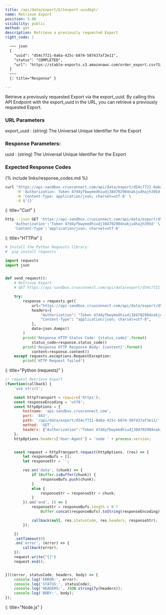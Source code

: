 ```yaml
---
title: /api/data/export/&ltexport-uuid&gt/
name: Retrieve Export
position: 5.00
visibility: public
method: get
description: Retrieve a previously requested Export
right_code: |

  ~~~ json
  {
    "uuid": "d54c7721-0a6a-425c-b874-507437af3e11",
    "status": "COMPLETED",
    "url": "https://stable-exports.s3.amazonaws.com/order_export.csv?Signature=MN6L1KGTiicgitbbnXvJQLztpoU%3D&AWSAccessKeyId=AKIAID5FCZH4JE4B45XQ&Expires=1520954409"
  }
  ~~~
  {: title="Response" }

---
```

Retrieve a previously requested Export via the export_uuid. By calling this API Endpoint with the export_uuid in the URL, you can retrieve a previously requested Export.

### URL Parameters

export_uuid
: (string) The Universal Unique Identifier for the Export

### Response Parameters:

uuid
: (string) The Universal Unique Identifier for the Export

### Expected Response Codes

{% include links/response_codes.md %}


~~~ bash
curl "https://api-sandbox.cruxconnect.com/api/data/export/d54c7721-0a6a-425c-b874-507437af3e11/" \
     -H 'Authorization: Token 47d4yfbwymedhiudj384702984nakju4hajh395d' \
     -H 'Content-Type: application/json; charset=utf-8' \
     -d $'{}'

~~~
{: title="Curl" }

~~~ bash
http --json GET 'https://api-sandbox.cruxconnect.com/api/data/export/d54c7721-0a6a-425c-b874-507437af3e11/' \
    'Authorization':'Token 47d4yfbwymedhiudj384702984nakju4hajh395d' \
    'Content-Type':'application/json; charset=utf-8'


~~~
{: title="HTTPie" }

~~~ python
# Install the Python Requests library:
# `pip install requests`

import requests
import json


def send_request():
    # Retrieve Export
    # GET https://api-sandbox.cruxconnect.com/api/data/export/d54c7721-0a6a-425c-b874-507437af3e11/

    try:
        response = requests.get(
            url="https://api-sandbox.cruxconnect.com/api/data/export/d54c7721-0a6a-425c-b874-507437af3e11/",
            headers={
                "Authorization": "Token 47d4yfbwymedhiudj384702984nakju4hajh395d",
                "Content-Type": "application/json; charset=utf-8",
            },
            data=json.dumps()
        )
        print('Response HTTP Status Code: {status_code}'.format(
            status_code=response.status_code))
        print('Response HTTP Response Body: {content}'.format(
            content=response.content))
    except requests.exceptions.RequestException:
        print('HTTP Request failed')

~~~
{: title="Python (requests)" }

~~~ javascript
// request Retrieve Export
(function(callback) {
    'use strict';

    const httpTransport = require('https');
    const responseEncoding = 'utf8';
    const httpOptions = {
        hostname: 'api-sandbox.cruxconnect.com',
        port: '443',
        path: '/api/data/export/d54c7721-0a6a-425c-b874-507437af3e11/',
        method: 'GET',
        headers: {"Authorization":"Token 47d4yfbwymedhiudj384702984nakju4hajh395d","Content-Type":"application/json; charset=utf-8"}
    };
    httpOptions.headers['User-Agent'] = 'node ' + process.version;


    const request = httpTransport.request(httpOptions, (res) => {
        let responseBufs = [];
        let responseStr = '';

        res.on('data', (chunk) => {
            if (Buffer.isBuffer(chunk)) {
                responseBufs.push(chunk);
            }
            else {
                responseStr = responseStr + chunk;
            }
        }).on('end', () => {
            responseStr = responseBufs.length > 0 ?
                Buffer.concat(responseBufs).toString(responseEncoding) : responseStr;

            callback(null, res.statusCode, res.headers, responseStr);
        });

    })
    .setTimeout(0)
    .on('error', (error) => {
        callback(error);
    });
    request.write("{}")
    request.end();


})((error, statusCode, headers, body) => {
    console.log('ERROR:', error);
    console.log('STATUS:', statusCode);
    console.log('HEADERS:', JSON.stringify(headers));
    console.log('BODY:', body);
});

~~~
{: title="Node.js" }
